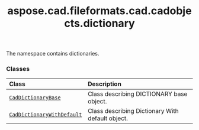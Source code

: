﻿---
title: aspose.cad.fileformats.cad.cadobjects.dictionary
second_title: Aspose.CAD for Python via .NET API References
description: 
type: docs
weight: 10
url: /aspose.cad.fileformats.cad.cadobjects.dictionary/
is_root: false
---

The namespace contains dictionaries.

### Classes
| Class | Description |
| :- | :- |
| [`CadDictionaryBase`](/cad/python-net/aspose.cad.fileformats.cad.cadobjects.dictionary/caddictionarybase) | Class describing DICTIONARY base object. |
| [`CadDictionaryWithDefault`](/cad/python-net/aspose.cad.fileformats.cad.cadobjects.dictionary/caddictionarywithdefault) | Class describing Dictionary With default object. |



